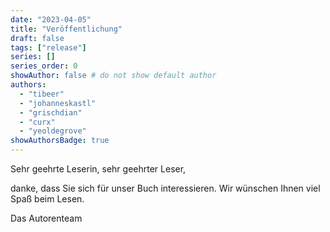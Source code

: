 ```yaml
---
date: "2023-04-05"
title: "Veröffentlichung"
draft: false
tags: ["release"]
series: []
series_order: 0
showAuthor: false # do not show default author
authors:
  - "tibeer"
  - "johanneskastl"
  - "grischdian"
  - "curx"
  - "yeoldegrove"
showAuthorsBadge: true
---
```


Sehr geehrte Leserin, sehr geehrter Leser,

danke, dass Sie sich für unser Buch interessieren.
Wir wünschen Ihnen viel Spaß beim Lesen.

Das Autorenteam
